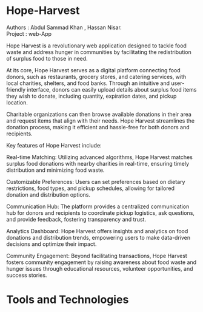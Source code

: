 # Hope-Harvest
Authors : Abdul Sammad Khan , Hassan Nisar.
<br>
Project : web-App
<br>

Hope Harvest is a revolutionary web application designed to tackle food waste and address hunger in communities by facilitating the redistribution of surplus food to those in need.
<br>

At its core, Hope Harvest serves as a digital platform connecting food donors, such as restaurants, grocery stores, and catering services, with local charities, shelters, and food banks. Through an intuitive and user-friendly interface, donors can easily upload details about surplus food items they wish to donate, including quantity, expiration dates, and pickup location.
<br>

Charitable organizations can then browse available donations in their area and request items that align with their needs. Hope Harvest streamlines the donation process, making it efficient and hassle-free for both donors and recipients.
<br>

Key features of Hope Harvest include:
<br>

Real-time Matching: Utilizing advanced algorithms, Hope Harvest matches surplus food donations with nearby charities in real-time, ensuring timely distribution and minimizing food waste.
<br>

Customizable Preferences: Users can set preferences based on dietary restrictions, food types, and pickup schedules, allowing for tailored donation and distribution options.
<br>

Communication Hub: The platform provides a centralized communication hub for donors and recipients to coordinate pickup logistics, ask questions, and provide feedback, fostering transparency and trust.
<br>

Analytics Dashboard: Hope Harvest offers insights and analytics on food donations and distribution trends, empowering users to make data-driven decisions and optimize their impact.
<br>

Community Engagement: Beyond facilitating transactions, Hope Harvest fosters community engagement by raising awareness about food waste and hunger issues through educational resources, volunteer opportunities, and success stories.

# Tools and Technologies 

